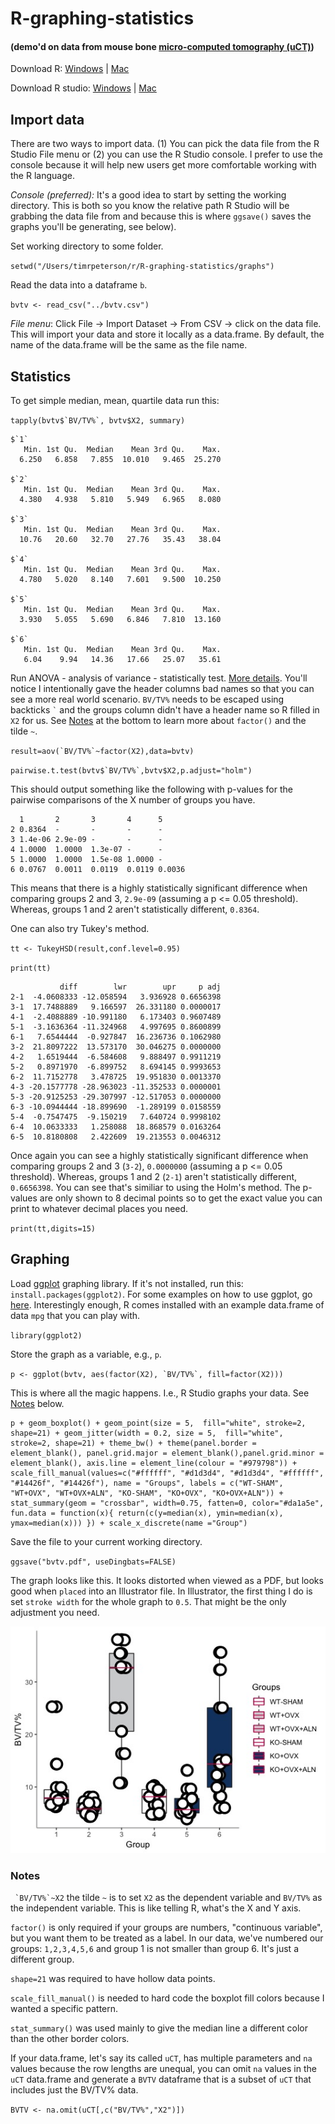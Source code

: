 # R-graphing-statistics 

#### (demo'd on data from mouse bone [micro-computed tomography (uCT)](http://www.musculoskeletalcore.wustl.edu/content/Core/2976/B-Structure-and-Strength-Core/Services/Technical-Notes-and-Presentations.aspx))

Download R: [Windows](https://cran.r-project.org/bin/windows/base/R-3.5.1-win.exe) | [Mac](https://cran.r-project.org/bin/macosx/R-3.5.1.pkg)

Download R studio: [Windows](https://download1.rstudio.org/RStudio-1.1.456.exe) | [Mac](https://download1.rstudio.org/RStudio-1.1.456.dmg)

## Import data

There are two ways to import data. (1) You can pick the data file from the R Studio File menu or (2) you can use the R Studio console. I prefer to use the console because it will help new users get more comfortable working with the R language. 

*Console (preferred):* It's a good idea to start by setting the working directory. This is both so you know the relative path R Studio will be grabbing the data file from and because this is where `ggsave()` saves the graphs you'll be generating, see below).

Set working directory to some folder.

`setwd("/Users/timrpeterson/r/R-graphing-statistics/graphs")`

Read the data into a dataframe `b`.

`bvtv <- read_csv("../bvtv.csv")`

*File menu*: Click File -> Import Dataset -> From CSV -> click on the data file. This will import your data and store it locally as a data.frame. By default, the name of the data.frame will be the same as the file name.

## Statistics

To get simple median, mean, quartile data run this:

``tapply(bvtv$`BV/TV%`, bvtv$X2, summary)``

	$`1`
	   Min. 1st Qu.  Median    Mean 3rd Qu.    Max. 
	  6.250   6.858   7.855  10.010   9.465  25.270 

	$`2`
	   Min. 1st Qu.  Median    Mean 3rd Qu.    Max. 
	  4.380   4.938   5.810   5.949   6.965   8.080 

	$`3`
	   Min. 1st Qu.  Median    Mean 3rd Qu.    Max. 
	  10.76   20.60   32.70   27.76   35.43   38.04 

	$`4`
	   Min. 1st Qu.  Median    Mean 3rd Qu.    Max. 
	  4.780   5.020   8.140   7.601   9.500  10.250 

	$`5`
	   Min. 1st Qu.  Median    Mean 3rd Qu.    Max. 
	  3.930   5.055   5.690   6.846   7.810  13.160 

	$`6`
	   Min. 1st Qu.  Median    Mean 3rd Qu.    Max. 
	   6.04    9.94   14.36   17.66   25.07   35.61 


Run ANOVA - analysis of variance - statistically test. [More details](https://github.com/tim-peterson/R-graphing-statistics/blob/master/Analysis%20of%20variance.pdf). You'll notice I intentionally gave the header columns bad names so that you can see a more real world scenario. `BV/TV%` needs to be escaped using backticks `` ` `` and the groups column didn't have a header name so R filled in `X2` for us. See [Notes](#notes) at the bottom to learn more about `factor()` and the tilde `~`.

``result=aov(`BV/TV%`~factor(X2),data=bvtv)``

``pairwise.t.test(bvtv$`BV/TV%`,bvtv$X2,p.adjust="holm")``

This should output something like the following with p-values for the pairwise comparisons of the X number of groups you have.

	  1       2       3       4      5     
	2 0.8364  -       -       -      -     
	3 1.4e-06 2.9e-09 -       -      -     
	4 1.0000  1.0000  1.3e-07 -      -     
	5 1.0000  1.0000  1.5e-08 1.0000 -     
	6 0.0767  0.0011  0.0119  0.0119 0.0036

This means that there is a highly statistically significant difference when comparing groups 2 and 3, `2.9e-09` (assuming a p <= 0.05 threshold). Whereas, groups 1 and 2 aren't statistically different, `0.8364`. 	

One can also try Tukey's method. 

`tt <- TukeyHSD(result,conf.level=0.95)`

`print(tt)`

	           diff        lwr        upr     p adj
	2-1  -4.0608333 -12.058594   3.936928 0.6656398
	3-1  17.7488889   9.166597  26.331180 0.0000017
	4-1  -2.4088889 -10.991180   6.173403 0.9607489
	5-1  -3.1636364 -11.324968   4.997695 0.8600899
	6-1   7.6544444  -0.927847  16.236736 0.1062980
	3-2  21.8097222  13.573170  30.046275 0.0000000
	4-2   1.6519444  -6.584608   9.888497 0.9911219
	5-2   0.8971970  -6.899752   8.694145 0.9993653
	6-2  11.7152778   3.478725  19.951830 0.0013370
	4-3 -20.1577778 -28.963023 -11.352533 0.0000001
	5-3 -20.9125253 -29.307997 -12.517053 0.0000000
	6-3 -10.0944444 -18.899690  -1.289199 0.0158559
	5-4  -0.7547475  -9.150219   7.640724 0.9998102
	6-4  10.0633333   1.258088  18.868579 0.0163264
	6-5  10.8180808   2.422609  19.213553 0.0046312


Once again you can see a highly statistically significant difference when comparing groups 2 and 3 (`3-2`), `0.0000000` (assuming a p <= 0.05 threshold). Whereas, groups 1 and 2 (`2-1`) aren't statistically different, `0.6656398`. 	You can see that's similiar to using the Holm's method. The p-values are only shown to 8 decimal points so to get the exact value you can print to whatever decimal places you need. 

`print(tt,digits=15)`

## Graphing

Load [ggplot](https://cran.r-project.org/web/packages/ggplot2/index.html) graphing library. If it's not installed, run this: `install.packages(ggplot2)`. For some examples on how to use ggplot, go [here](https://ggplot2.tidyverse.org/reference/geom_boxplot.html#examples). Interestingly enough, R comes installed with an example data.frame of data `mpg` that you can play with.

`library(ggplot2)`  

Store the graph as a variable, e.g., `p`.

``p <- ggplot(bvtv, aes(factor(X2), `BV/TV%`, fill=factor(X2)))``

This is where all the magic happens. I.e., R Studio graphs your data. See [Notes](#notes) below.


	p + geom_boxplot() + geom_point(size = 5,  fill="white", stroke=2, shape=21) + geom_jitter(width = 0.2, size = 5,  fill="white", stroke=2, shape=21) + theme_bw() + theme(panel.border = element_blank(), panel.grid.major = element_blank(),panel.grid.minor = element_blank(), axis.line = element_line(colour = "#979798")) + scale_fill_manual(values=c("#ffffff", "#d1d3d4", "#d1d3d4", "#ffffff", "#14426f", "#14426f"), name = "Groups", labels = c("WT-SHAM", "WT+OVX", "WT+OVX+ALN", "KO-SHAM", "KO+OVX", "KO+OVX+ALN")) + stat_summary(geom = "crossbar", width=0.75, fatten=0, color="#da1a5e", fun.data = function(x){ return(c(y=median(x), ymin=median(x), ymax=median(x))) }) + scale_x_discrete(name ="Group")


Save the file to your current working directory. 

`ggsave("bvtv.pdf", useDingbats=FALSE)`

The graph looks like this. It looks distorted when viewed as a PDF, but looks good when `placed` into an Illustrator file. In Illustrator, the first thing I do is set `stroke width` for the whole graph to `0.5`. That might be the only adjustment you need.

![bvtv.pdf](bvtv.jpeg)

### Notes

`` `BV/TV%`~X2`` the tilde `~` is to set `X2` as the dependent variable and `BV/TV%` as the independent variable. This is like telling R, what's the X and Y axis.

`factor()` is only required if your groups are numbers, "continuous variable", but you want them to be treated as a label. In our data, we've numbered our groups: `1,2,3,4,5,6` and group 1 is not smaller than group 6. It's just a different group. 

`shape=21` was required to have hollow data points. 

`scale_fill_manual()` is needed to hard code the boxplot fill colors because I wanted a specific pattern.

`stat_summary()` was used mainly to give the median line a different color than the other border colors.


If your data.frame, let's say its called `uCT`, has multiple parameters and `na` values because the row lengths are unequal, you can omit `na` values in the `uCT` data.frame and generate a `BVTV` dataframe that is a subset of `uCT` that includes just the BV/TV% data.

`BVTV <- na.omit(uCT[,c("BV/TV%","X2")])`



